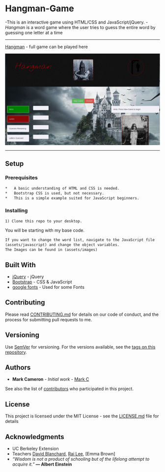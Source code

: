 # Hangman-Game

-This is an interactive game using HTML/CSS and JavaScript/jQuery. 
-*Hangman* is a word game where the user tries to guess the entire word by guessing one letter at a time

---

[Hangman](https://markcam1.github.io/Hangman-Game/) - full game can be played here

![Site Preview](https://github.com/markcam1/markcam1.github.io/blob/master/assets/images/hang.jpg)

---

## Setup
### Prerequisites
```
*	A basic understanding of HTML and CSS is needed.
*	Bootstrap CSS is used, but not necessary.
*	This is a simple example suited for JavaScript beginners.
```
### Installing
```
1) Clone this repo to your desktop.
```
You will be starting with my base code. 

```
If you want to change the word list, navigate to the JavaScript file (assets/javascript) and change the object variables. 
The Images can be found in (assets/images)
```

## Built With
* [jQuery](http://jquery.com/) - jQuery
* [Bootstrap](https://getbootstrap.com/) - CSS & JavaScript
* [google fonts](https://fonts.google.com/) - Used for some Fonts 

## Contributing
Please read [CONTRIBUTING.md](CONTRIBUTING.md) for details on our code of conduct, and the process for submitting pull requests to me.

## Versioning
Use [SemVer](http://semver.org/) for versioning. For the versions available, see the [tags on this repository](https://github.com/markcam1/Hangman-Game/tags). 

## Authors
* **Mark Cameron** - *Initial work* - [Mark C](https://markcam1.github.io/)

See also the list of [contributors](https://github.com/markcam1/Hangman-Game/graphs/contributors) who participated in this project.

## License
This project is licensed under the MIT License - see the [LICENSE.md](LICENSE.md) file for details

## Acknowledgments
* UC Berkeley Extension
* Teachers [David Blanchard](https://www.linkedin.com/in/dblanchard13/), [Rai Lee](https://www.linkedin.com/in/rai-lee-38061696/), [Emma Brown]
* _“Wisdom is not a product of schooling but of the lifelong attempt to acquire it.”_ **― Albert Einstein** 
